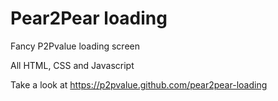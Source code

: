 Pear2Pear loading
================

Fancy P2Pvalue loading screen

All HTML, CSS and Javascript

Take a look at https://p2pvalue.github.com/pear2pear-loading
